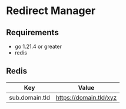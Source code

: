# Redirect Manager

## Requirements

- go 1.21.4 or greater
- redis

## Redis

|Key|Value|
| --- | --- |
|sub.domain.tld|https://domain.tld/xyz|